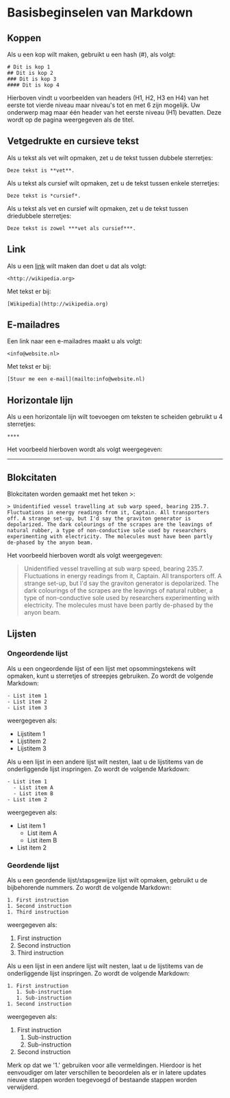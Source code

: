 # Basisbeginselen van Markdown

## Koppen
Als u een kop wilt maken, gebruikt u een hash (#), als volgt:

```
# Dit is kop 1
## Dit is kop 2
### Dit is kop 3
#### Dit is kop 4
```

Hierboven vindt u voorbeelden van headers (H1, H2, H3 en H4) van het eerste tot vierde niveau maar niveau's tot en met 6 zijn mogelijk. Uw onderwerp mag maar één header van het eerste niveau (H1) bevatten. Deze wordt op de pagina weergegeven als de titel.

## Vetgedrukte en cursieve tekst
Als u tekst als vet wilt opmaken, zet u de tekst tussen dubbele sterretjes:

```
Deze tekst is **vet**.
```

Als u tekst als cursief wilt opmaken, zet u de tekst tussen enkele sterretjes:

```
Deze tekst is *cursief*.
```

Als u tekst als vet en cursief wilt opmaken, zet u de tekst tussen driedubbele sterretjes:

```
Deze tekst is zowel ***vet als cursief***.
```

## Link
Als u een [link](http://wikipedia.org) wilt maken dan doet u dat als volgt:

```
<http://wikipedia.org>
```

Met tekst er bij:

```
[Wikipedia](http://wikipedia.org)
```

## E-mailadres
Een link naar een e-mailadres maakt u als volgt:

```
<info@website.nl>
```

Met tekst er bij:

```
[Stuur me een e-mail](mailto:info@website.nl)
```

## Horizontale lijn
Als u een horizontale lijn wilt toevoegen om teksten te scheiden gebruikt u 4 sterretjes:

```
****
```

Het voorbeeld hierboven wordt als volgt weergegeven:

****

## Blokcitaten
Blokcitaten worden gemaakt met het teken >:

```
> Unidentified vessel travelling at sub warp speed, bearing 235.7. Fluctuations in energy readings from it, Captain. All transporters off. A strange set-up, but I'd say the graviton generator is depolarized. The dark colourings of the scrapes are the leavings of natural rubber, a type of non-conductive sole used by researchers experimenting with electricity. The molecules must have been partly de-phased by the anyon beam.
```

Het voorbeeld hierboven wordt als volgt weergegeven:
> Unidentified vessel travelling at sub warp speed, bearing 235.7. Fluctuations in energy readings from it, Captain. All transporters off. A strange set-up, but I'd say the graviton generator is depolarized. The dark colourings of the scrapes are the leavings of natural rubber, a type of non-conductive sole used by researchers experimenting with electricity. The molecules must have been partly de-phased by the anyon beam.

## Lijsten

### Ongeordende lijst
Als u een ongeordende lijst of een lijst met opsommingstekens wilt opmaken, kunt u sterretjes of streepjes gebruiken. Zo wordt de volgende Markdown:

```
- List item 1
- List item 2
- List item 3
```

weergegeven als:
- Lijstitem 1
- Lijstitem 2
- Lijstitem 3

Als u een lijst in een andere lijst wilt nesten, laat u de lijstitems van de onderliggende lijst inspringen. Zo wordt de volgende Markdown:

```
- List item 1
  - List item A
  - List item B
- List item 2
```

weergegeven als:

- List item 1
  - List item A
  - List item B
- List item 2

### Geordende lijst
Als u een geordende lijst/stapsgewijze lijst wilt opmaken, gebruikt u de bijbehorende nummers. Zo wordt de volgende Markdown:

```
1. First instruction
1. Second instruction
1. Third instruction
```

weergegeven als:
1. First instruction
1. Second instruction
1. Third instruction

Als u een lijst in een andere lijst wilt nesten, laat u de lijstitems van de onderliggende lijst inspringen. Zo wordt de volgende Markdown:

```
1. First instruction
   1. Sub-instruction
   1. Sub-instruction
1. Second instruction
```

weergegeven als:
1. First instruction
   1. Sub-instruction
   1. Sub-instruction
1. Second instruction

Merk op dat we '1.' gebruiken voor alle vermeldingen. Hierdoor is het eenvoudiger om later verschillen te beoordelen als er in latere updates nieuwe stappen worden toegevoegd of bestaande stappen worden verwijderd.
